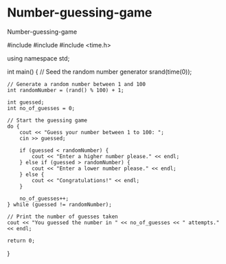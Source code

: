 # Number-guessing-game
Number-guessing-game

#include <iostream>
#include <cstdlib>
#include <time.h>

using namespace std;

int main() {
    // Seed the random number generator
    srand(time(0));

    // Generate a random number between 1 and 100
    int randomNumber = (rand() % 100) + 1;

    int guessed;
    int no_of_guesses = 0;

    // Start the guessing game
    do {
        cout << "Guess your number between 1 to 100: ";
        cin >> guessed;

        if (guessed < randomNumber) {
            cout << "Enter a higher number please." << endl;
        } else if (guessed > randomNumber) {
            cout << "Enter a lower number please." << endl;
        } else {
            cout << "Congratulations!" << endl;
        }

        no_of_guesses++;
    } while (guessed != randomNumber);

    // Print the number of guesses taken
    cout << "You guessed the number in " << no_of_guesses << " attempts." << endl;

    return 0;
}
